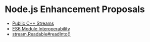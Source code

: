 # Node.js Enhancement Proposals

* [Public C++ Streams](001-public-stream-base.md)
* [ES6 Module Interoperability](002-es6-modules.md)
* [stream.Readable#readInto()](003-readable-read-into.md)
